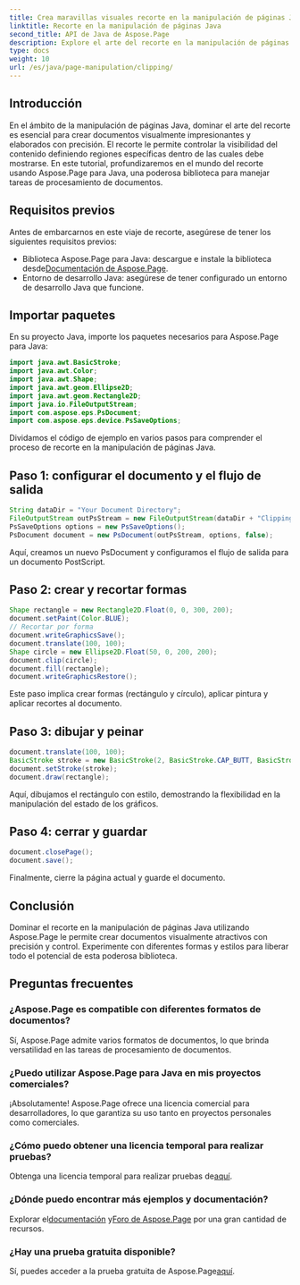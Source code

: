 ```yaml
---
title: Crea maravillas visuales recorte en la manipulación de páginas Java
linktitle: Recorte en la manipulación de páginas Java
second_title: API de Java de Aspose.Page
description: Explore el arte del recorte en la manipulación de páginas Java con Aspose.Page. Domine la elaboración precisa de documentos para obtener imágenes y control impresionantes.
type: docs
weight: 10
url: /es/java/page-manipulation/clipping/
---
```

## Introducción
En el ámbito de la manipulación de páginas Java, dominar el arte del recorte es esencial para crear documentos visualmente impresionantes y elaborados con precisión. El recorte le permite controlar la visibilidad del contenido definiendo regiones específicas dentro de las cuales debe mostrarse. En este tutorial, profundizaremos en el mundo del recorte usando Aspose.Page para Java, una poderosa biblioteca para manejar tareas de procesamiento de documentos.
## Requisitos previos
Antes de embarcarnos en este viaje de recorte, asegúrese de tener los siguientes requisitos previos:
-  Biblioteca Aspose.Page para Java: descargue e instale la biblioteca desde[Documentación de Aspose.Page](https://reference.aspose.com/page/java/).
- Entorno de desarrollo Java: asegúrese de tener configurado un entorno de desarrollo Java que funcione.
## Importar paquetes
En su proyecto Java, importe los paquetes necesarios para Aspose.Page para Java:
```java
import java.awt.BasicStroke;
import java.awt.Color;
import java.awt.Shape;
import java.awt.geom.Ellipse2D;
import java.awt.geom.Rectangle2D;
import java.io.FileOutputStream;
import com.aspose.eps.PsDocument;
import com.aspose.eps.device.PsSaveOptions;

```
Dividamos el código de ejemplo en varios pasos para comprender el proceso de recorte en la manipulación de páginas Java.
## Paso 1: configurar el documento y el flujo de salida
```java
String dataDir = "Your Document Directory";
FileOutputStream outPsStream = new FileOutputStream(dataDir + "Clipping_outPS.ps");
PsSaveOptions options = new PsSaveOptions();
PsDocument document = new PsDocument(outPsStream, options, false);
```
Aquí, creamos un nuevo PsDocument y configuramos el flujo de salida para un documento PostScript.
## Paso 2: crear y recortar formas
```java
Shape rectangle = new Rectangle2D.Float(0, 0, 300, 200);
document.setPaint(Color.BLUE);
// Recortar por forma
document.writeGraphicsSave();
document.translate(100, 100);
Shape circle = new Ellipse2D.Float(50, 0, 200, 200);
document.clip(circle);
document.fill(rectangle);
document.writeGraphicsRestore();
```
Este paso implica crear formas (rectángulo y círculo), aplicar pintura y aplicar recortes al documento.
## Paso 3: dibujar y peinar
```java
document.translate(100, 100);
BasicStroke stroke = new BasicStroke(2, BasicStroke.CAP_BUTT, BasicStroke.JOIN_MITER, 10.0f, new float[]{5.0f}, 0.0f);
document.setStroke(stroke);
document.draw(rectangle);
```
Aquí, dibujamos el rectángulo con estilo, demostrando la flexibilidad en la manipulación del estado de los gráficos.
## Paso 4: cerrar y guardar
```java
document.closePage();
document.save();
```
Finalmente, cierre la página actual y guarde el documento.
## Conclusión
Dominar el recorte en la manipulación de páginas Java utilizando Aspose.Page le permite crear documentos visualmente atractivos con precisión y control. Experimente con diferentes formas y estilos para liberar todo el potencial de esta poderosa biblioteca.
## Preguntas frecuentes

### ¿Aspose.Page es compatible con diferentes formatos de documentos?
Sí, Aspose.Page admite varios formatos de documentos, lo que brinda versatilidad en las tareas de procesamiento de documentos.
### ¿Puedo utilizar Aspose.Page para Java en mis proyectos comerciales?
¡Absolutamente! Aspose.Page ofrece una licencia comercial para desarrolladores, lo que garantiza su uso tanto en proyectos personales como comerciales.
### ¿Cómo puedo obtener una licencia temporal para realizar pruebas?
 Obtenga una licencia temporal para realizar pruebas de[aquí](https://purchase.aspose.com/temporary-license/).
### ¿Dónde puedo encontrar más ejemplos y documentación?
 Explorar el[documentación](https://reference.aspose.com/page/java/) y[Foro de Aspose.Page](https://forum.aspose.com/c/page/39) por una gran cantidad de recursos.
### ¿Hay una prueba gratuita disponible?
 Sí, puedes acceder a la prueba gratuita de Aspose.Page[aquí](https://releases.aspose.com/).